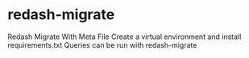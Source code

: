 # redash-migrate
Redash Migrate With Meta File
Create a virtual environment and install requirements.txt
Queries can be run with redash-migrate
